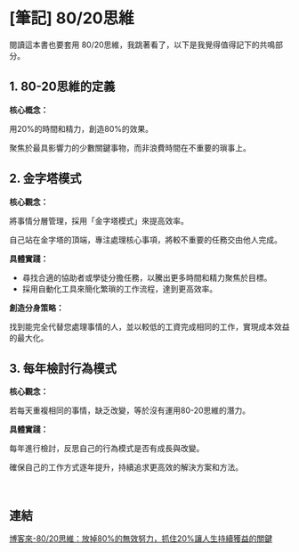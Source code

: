 # [筆記] 80/20思維

閱讀這本書也要套用 80/20思維，我跳著看了，以下是我覺得值得記下的共鳴部分。
<!--more-->
## 1. 80-20思維的定義

**核心概念：**

用20%的時間和精力，創造80%的效果。

聚焦於最具影響力的少數關鍵事物，而非浪費時間在不重要的瑣事上。

## 2. 金字塔模式

**核心觀念：**

將事情分層管理，採用「金字塔模式」來提高效率。

自己站在金字塔的頂端，專注處理核心事項，將較不重要的任務交由他人完成。

**具體實踐：**

- 尋找合適的協助者或學徒分擔任務，以騰出更多時間和精力聚焦於目標。
- 採用自動化工具來簡化繁瑣的工作流程，達到更高效率。

**創造分身策略：**

找到能完全代替您處理事情的人，並以較低的工資完成相同的工作，實現成本效益的最大化。

## 3. 每年檢討行為模式

**核心觀念：**

若每天重複相同的事情，缺乏改變，等於沒有運用80-20思維的潛力。

**具體實踐：**

每年進行檢討，反思自己的行為模式是否有成長與改變。

確保自己的工作方式逐年提升，持續追求更高效的解決方案和方法。

‌

## 連結

[博客來-80/20思維：放掉80%的無效努力，抓住20%讓人生持續獲益的關鍵](https://www.books.com.tw/products/0011009076 "‌")
